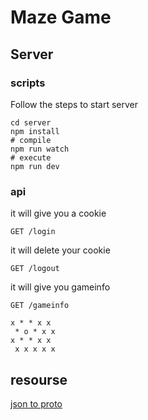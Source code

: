 # Maze Game
## Server
### scripts
Follow the steps to start server
```shell
cd server
npm install
# compile 
npm run watch
# execute
npm run dev
```

### api
it will give you a cookie
```
GET /login
```

it will delete your cookie
```
GET /logout
```

it will give you gameinfo
```
GET /gameinfo
```

```
x * * x x
 * o * x x
x * * x x
 x x x x x
```

## resourse
[json to proto](https://json-to-proto.github.io/)